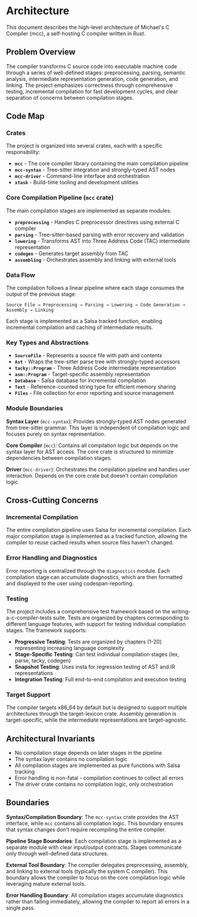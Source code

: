 # Architecture

This document describes the high-level architecture of Michael's C Compiler (mcc), a self-hosting C compiler written in Rust.

## Problem Overview

The compiler transforms C source code into executable machine code through a series of well-defined stages: preprocessing, parsing, semantic analysis, intermediate representation generation, code generation, and linking. The project emphasizes correctness through comprehensive testing, incremental compilation for fast development cycles, and clear separation of concerns between compilation stages.

## Code Map

### Crates

The project is organized into several crates, each with a specific responsibility:

- **`mcc`** - The core compiler library containing the main compilation pipeline
- **`mcc-syntax`** - Tree-sitter integration and strongly-typed AST nodes
- **`mcc-driver`** - Command-line interface and orchestration
- **`xtask`** - Build-time tooling and development utilities

### Core Compilation Pipeline (`mcc` crate)

The main compilation stages are implemented as separate modules:

- **`preprocessing`** - Handles C preprocessor directives using external C compiler
- **`parsing`** - Tree-sitter-based parsing with error recovery and validation
- **`lowering`** - Transforms AST into Three Address Code (TAC) intermediate representation
- **`codegen`** - Generates target assembly from TAC
- **`assembling`** - Orchestrates assembly and linking with external tools

### Data Flow

The compilation follows a linear pipeline where each stage consumes the output of the previous stage:

```
Source File → Preprocessing → Parsing → Lowering → Code Generation → Assembly → Linking
```

Each stage is implemented as a Salsa tracked function, enabling incremental compilation and caching of intermediate results.

### Key Types and Abstractions

- **`SourceFile`** - Represents a source file with path and contents
- **`Ast`** - Wraps the tree-sitter parse tree with strongly-typed accessors
- **`tacky::Program`** - Three Address Code intermediate representation
- **`asm::Program`** - Target-specific assembly representation
- **`Database`** - Salsa database for incremental compilation
- **`Text`** - Reference-counted string type for efficient memory sharing
- **`Files`** - File collection for error reporting and source management

### Module Boundaries

**Syntax Layer** (`mcc-syntax`): Provides strongly-typed AST nodes generated from tree-sitter grammar. This layer is independent of compilation logic and focuses purely on syntax representation.

**Core Compiler** (`mcc`): Contains all compilation logic but depends on the syntax layer for AST access. The core crate is structured to minimize dependencies between compilation stages.

**Driver** (`mcc-driver`): Orchestrates the compilation pipeline and handles user interaction. Depends on the core crate but doesn't contain compilation logic.

## Cross-Cutting Concerns

### Incremental Compilation

The entire compilation pipeline uses Salsa for incremental compilation. Each major compilation stage is implemented as a tracked function, allowing the compiler to reuse cached results when source files haven't changed.

### Error Handling and Diagnostics

Error reporting is centralized through the `diagnostics` module. Each compilation stage can accumulate diagnostics, which are then formatted and displayed to the user using codespan-reporting.

### Testing

The project includes a comprehensive test framework based on the writing-a-c-compiler-tests suite. Tests are organized by chapters corresponding to different language features, with support for testing individual compilation stages. The framework supports:

- **Progressive Testing**: Tests are organized by chapters (1-20) representing increasing language complexity
- **Stage-Specific Testing**: Can test individual compilation stages (lex, parse, tacky, codegen)
- **Snapshot Testing**: Uses insta for regression testing of AST and IR representations
- **Integration Testing**: Full end-to-end compilation and execution testing

### Target Support

The compiler targets x86_64 by default but is designed to support multiple architectures through the target-lexicon crate. Assembly generation is target-specific, while the intermediate representations are target-agnostic.

## Architectural Invariants

- No compilation stage depends on later stages in the pipeline
- The syntax layer contains no compilation logic
- All compilation stages are implemented as pure functions with Salsa tracking
- Error handling is non-fatal - compilation continues to collect all errors
- The driver crate contains no compilation logic, only orchestration

## Boundaries

**Syntax/Compilation Boundary**: The `mcc-syntax` crate provides the AST interface, while `mcc` contains all compilation logic. This boundary ensures that syntax changes don't require recompiling the entire compiler.

**Pipeline Stage Boundaries**: Each compilation stage is implemented as a separate module with clear input/output contracts. Stages communicate only through well-defined data structures.

**External Tool Boundary**: The compiler delegates preprocessing, assembly, and linking to external tools (typically the system C compiler). This boundary allows the compiler to focus on the core compilation logic while leveraging mature external tools.

**Error Handling Boundary**: All compilation stages accumulate diagnostics rather than failing immediately, allowing the compiler to report all errors in a single pass.
